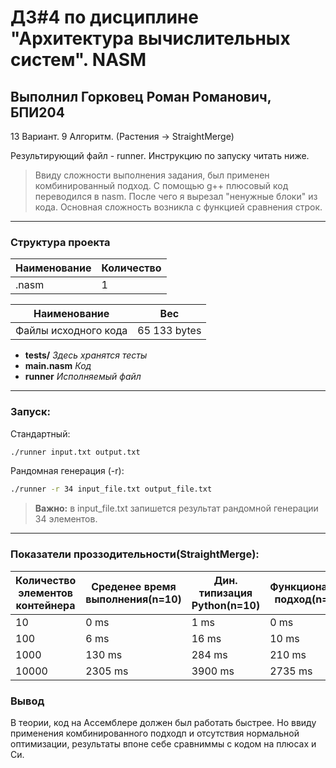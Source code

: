 # ДЗ#4 по дисциплине "Архитектура вычислительных систем". NASM
## Выполнил Горковец Роман Романович, БПИ204 
 13 Вариант. 9 Алгоритм. (Растения -> StraightMerge)
 
 Результирующий файл - runner. Инструкцию по запуску читать ниже.
 > Ввиду сложности выполнения задания, был применен комбинированный подход. С помощью g++ плюсовый код переводился в nasm. После чего я вырезал "ненужные блоки"
из кода. Основная сложность возникла с функцией сравнения строк.
***
### Структура проекта

Наименование | Количество
----- | -----
.nasm | 1

Наименование | Вес
----- | -----
Файлы исходного кода | 65 133 bytes

 * **tests/** _Здесь хранятся тесты_
 * **main.nasm** _Код_
 * **runner** _Исполняемый файл_
***
### Запуск:
Стандартный:
```sh
./runner input.txt output.txt
```


Рандомная генерация (-r):
```sh
./runner -r 34 input_file.txt output_file.txt
```
> **Важно:** в input_file.txt запишется результат рандомной генерации 34 элементов.

---
### Показатели проззодительности(**StraightMerge**):
Количество элементов контейнера | Среденее время выполнения(n=10) | Дин. типизация Python(n=10) |Функциональный подход(n=10) C | ООП подход(n=10) C++
----- | --- | ---- | ---- | ---- |
10 | 0 ms | 1 ms| 0 ms | 0ms
100 | 6 ms | 16 ms | 10 ms | 6 ms
1000 | 130 ms | 284 ms | 210 ms | 103 ms
10000 | 2305 ms| 3900 ms | 2735 ms | 1702 ms

### Вывод
В теории, код на Ассемблере должен был работать быстрее. Но ввиду применения комбинированного подходп и отсутствия нормальной оптимизации, результаты впоне себе сравниммы с кодом на плюсах и Си.
